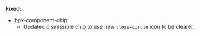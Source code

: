 **Fixed:**
- bpk-component-chip:
  - Updated dismissible chip to use new `close-circle` icon to be clearer.
